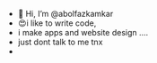- 👋 Hi, I’m @abolfazkamkar
- 😍i like to write code,
- i make apps and website design ....
- just dont talk to me tnx
- 
  


<!---
abolfazkamkar/abolfazkamkar is a ✨ special ✨ repository because its `README.md` (this file) appears on your GitHub profile.
You can click the Preview link to take a look at your changes.
--->
